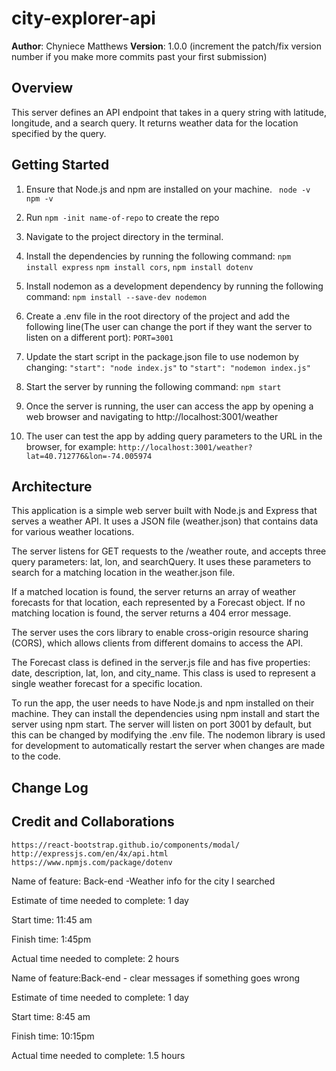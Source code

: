 # city-explorer-api

**Author**: Chyniece Matthews
**Version**: 1.0.0 (increment the patch/fix version number if you make more commits past your first submission)

## Overview
This server defines an API endpoint that takes in a query string with latitude, longitude, and a search query. It returns weather data for the location specified by the query. 

## Getting Started
1. Ensure that Node.js and npm are installed on your machine. 
   ` node -v`
   ` npm -v`
2. Run `npm -init name-of-repo` to create the repo

3. Navigate to the project directory in the terminal.
4. Install the dependencies by running the following command: `npm install express`
`npm install cors`, `npm install dotenv`
5. Install nodemon as a development dependency by running the following command:
    `npm install --save-dev nodemon`
6. Create a .env file in the root directory of the project and add the following line(The user can change the port if they want the server to listen on a different port):
    `PORT=3001`

7. Update the start script in the package.json file to use nodemon by changing:
`"start": "node index.js"`
to `"start": "nodemon index.js"`
8. Start the server by running the following command:
`npm start `

9. Once the server is running, the user can access the app by opening a web browser and navigating to http://localhost:3001/weather

10. The user can test the app by adding query parameters to the URL in the browser, for example:
`http://localhost:3001/weather?lat=40.712776&lon=-74.005974
`
## Architecture
This application is a simple web server built with Node.js and Express that serves a weather API. It uses a JSON file (weather.json) that contains data for various weather locations.

The server listens for GET requests to the /weather route, and accepts three query parameters: lat, lon, and searchQuery. It uses these parameters to search for a matching location in the weather.json file.

If a matched location is found, the server returns an array of weather forecasts for that location, each represented by a Forecast object. If no matching location is found, the server returns a 404 error message.

The server uses the cors library to enable cross-origin resource sharing (CORS), which allows clients from different domains to access the API.

The Forecast class is defined in the server.js file and has five properties: date, description, lat, lon, and city_name. This class is used to represent a single weather forecast for a specific location.

To run the app, the user needs to have Node.js and npm installed on their machine. They can install the dependencies using npm install and start the server using npm start. The server will listen on port 3001 by default, but this can be changed by modifying the .env file. The nodemon library is used for development to automatically restart the server when changes are made to the code.

## Change Log

## Credit and Collaborations
`https://react-bootstrap.github.io/components/modal/`
`http://expressjs.com/en/4x/api.html`
`https://www.npmjs.com/package/dotenv`

Name of feature: Back-end -Weather info for the city I searched

Estimate of time needed to complete: 1 day

Start time: 11:45 am

Finish time: 1:45pm

Actual time needed to complete: 2 hours

Name of feature:Back-end - clear messages if something goes wrong

Estimate of time needed to complete: 1 day

Start time: 8:45 am

Finish time: 10:15pm

Actual time needed to complete: 1.5 hours


